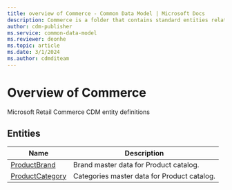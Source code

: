 ```yaml
---
title: overview of Commerce - Common Data Model | Microsoft Docs
description: Commerce is a folder that contains standard entities related to the Common Data Model.
author: cdm-publisher
ms.service: common-data-model
ms.reviewer: deonhe
ms.topic: article
ms.date: 3/1/2024
ms.author: cdmditeam
---
```


# Overview of Commerce

Microsoft Retail Commerce CDM entity definitions  

## Entities

|Name|Description|
|---|---|
|[ProductBrand](ProductBrand.md)|Brand master data for Product catalog\.|
|[ProductCategory](ProductCategory.md)|Categories master data for Product catalog\.|
